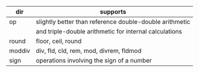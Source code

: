 |dir | supports |
|-----|----------|
| op | slightly better than reference double-double arithmetic |
|    | and triple-double arithmetic for internal calculations |
| round | floor, ceil, round |
| moddiv | div, fld, cld, rem, mod, divrem, fldmod  |
| sign | operations involving the sign of a number |
